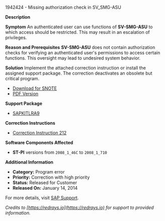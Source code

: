 1942424 - Missing authorization check in SV_SMG-ASU

**Description**

**Symptom**
An authenticated user can use functions of **SV-SMG-ASU** to which access should be restricted. This may result in an escalation of privileges.

**Reason and Prerequisites**
**SV-SMG-ASU** does not contain authorization checks for verifying an authenticated user's permissions to access certain functions. This oversight may lead to undesired system behavior.

**Solution**
Implement the attached correction instruction or install the assigned support package. The correction deactivates an obsolete but critical program.

- [Download for SNOTE](https://notesdownloads.sap.com/note/0040000011474562017)
- [PDF Version](https://userapps.support.sap.com/sap/support/sfm/notes/print/0001942424?language=en-US&token=F4AD19EC8A3601FFB1462F4947DCCFBF)

**Support Package**
- [SAPKITLRA9](https://me.sap.com/supportpackage/SAPKITLRA9)

**Correction Instructions**
- [Correction Instruction 212](https://me.sap.com/corrins/0001942424/212)

**Software Components Affected**
- **ST-PI** versions from `2008_1_46C` to `2008_1_710`

**Additional Information**
- **Category:** Program error
- **Priority:** Correction with high priority
- **Status:** Released for Customer
- **Released On:** January 14, 2014

For more details, visit [SAP Support](https://me.sap.com/).

*Credits to [https://redrays.io](https://redrays.io) for support to provided information.*